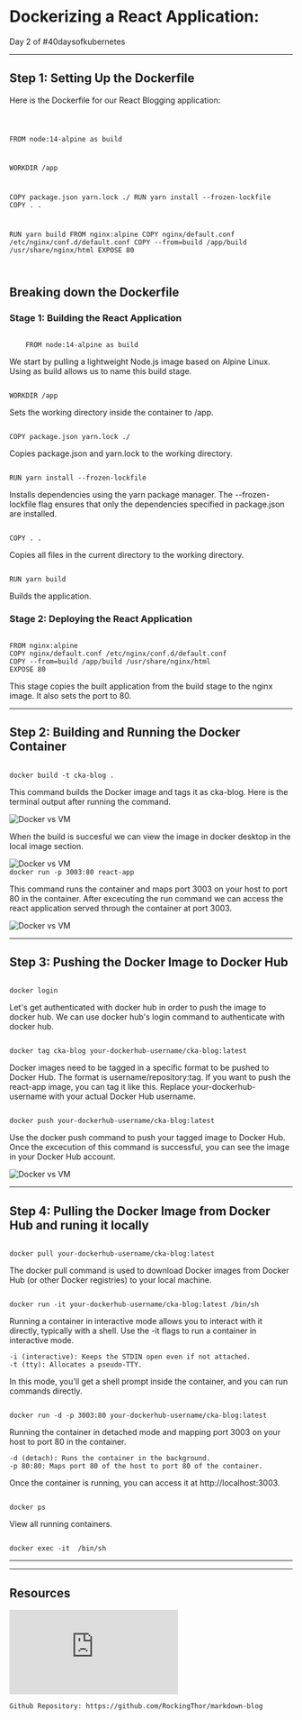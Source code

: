 # Dockerizing a React Application:

Day 2 of #40daysofkubernetes

---

## Step 1: Setting Up the Dockerfile

Here is the Dockerfile for our React Blogging application:

<Code language="dockerfile">

FROM node:14-alpine as build

WORKDIR /app

COPY package.json yarn.lock ./
RUN yarn install --frozen-lockfile
COPY . .

RUN yarn build
FROM nginx:alpine
COPY nginx/default.conf /etc/nginx/conf.d/default.conf
COPY --from=build /app/build /usr/share/nginx/html
EXPOSE 80

</Code>

## Breaking down the Dockerfile

### Stage 1: Building the React Application

<Code language="dockerfile">
    FROM node:14-alpine as build
</Code>

We start by pulling a lightweight Node.js image based on Alpine Linux. Using as build allows us to name this build stage.

<Code language="dockerfile">
WORKDIR /app
</Code>

Sets the working directory inside the container to /app.

<Code language="dockerfile">
COPY package.json yarn.lock ./
</Code>

Copies package.json and yarn.lock to the working directory.

<Code language="dockerfile">
RUN yarn install --frozen-lockfile
</Code>

Installs dependencies using the yarn package manager. The --frozen-lockfile flag ensures that only the dependencies specified in package.json are installed.

<Code language="dockerfile">
COPY . .
</Code>

Copies all files in the current directory to the working directory.

<Code language="dockerfile">
RUN yarn build
</Code>

Builds the application.

### Stage 2: Deploying the React Application

<Code language="dockerfile">
FROM nginx:alpine
COPY nginx/default.conf /etc/nginx/conf.d/default.conf
COPY --from=build /app/build /usr/share/nginx/html
EXPOSE 80
</Code>

This stage copies the built application from the build stage to the nginx image. It also sets the port to 80.

---

## Step 2: Building and Running the Docker Container

<Code language="dockerfile">
docker build -t cka-blog .
</Code>

This command builds the Docker image and tags it as cka-blog. Here is the terminal output after running the command.

<img src="https://d2lff49aaqvgse.cloudfront.net/cka-images/day2/docker-buil-terminal.png" alt="Docker vs VM" style="max-width:100%; height:auto;">

When the build is succesful we can view the image in docker desktop in the local image section.

<img src="https://d2lff49aaqvgse.cloudfront.net/cka-images/day2/docker-desktop-image.png" alt="Docker vs VM" style="max-width:100%; height:auto;">

<Code language="dockerfile">
docker run -p 3003:80 react-app
</Code>

This command runs the container and maps port 3003 on your host to port 80 in the container. After excecuting the run command we can access the react application served through the container at port 3003.

<img src="https://d2lff49aaqvgse.cloudfront.net/cka-images/day2/Screenshot 2024-06-21 at 7.56.53 PM.png" alt="Docker vs VM" style="max-width:100%; height:auto;">

---

## Step 3: Pushing the Docker Image to Docker Hub

<Code language="dockerfile">
docker login
</Code>

Let's get authenticated with docker hub in order to push the image to docker hub. We can use docker hub's login command to authenticate with docker hub.

<Code language="dockerfile">
docker tag cka-blog your-dockerhub-username/cka-blog:latest
</Code>

Docker images need to be tagged in a specific format to be pushed to Docker Hub. The format is username/repository:tag. If you want to push the react-app image, you can tag it like this. Replace your-dockerhub-username with your actual Docker Hub username.

<Code language="dockerfile">
docker push your-dockerhub-username/cka-blog:latest
</Code>

Use the docker push command to push your tagged image to Docker Hub. Once the excecution of this command is successful, you can see the image in your Docker Hub account.

<img src="https://d2lff49aaqvgse.cloudfront.net/cka-images/day2/docker-hub-image.png" alt="Docker vs VM" style="max-width:100%; height:auto;">

---

## Step 4: Pulling the Docker Image from Docker Hub and runing it locally

<Code language="dockerfile">
docker pull your-dockerhub-username/cka-blog:latest
</Code>

The docker pull command is used to download Docker images from Docker Hub (or other Docker registries) to your local machine.

<Code language="dockerfile">
docker run -it your-dockerhub-username/cka-blog:latest /bin/sh
</Code>

Running a container in interactive mode allows you to interact with it directly, typically with a shell. Use the -it flags to run a container in interactive mode.

    -i (interactive): Keeps the STDIN open even if not attached.
    -t (tty): Allocates a pseudo-TTY.

In this mode, you'll get a shell prompt inside the container, and you can run commands directly.

<Code language="dockerfile">
docker run -d -p 3003:80 your-dockerhub-username/cka-blog:latest
</Code>

Running the container in detached mode and mapping port 3003 on your host to port 80 in the container.

    -d (detach): Runs the container in the background.
    -p 80:80: Maps port 80 of the host to port 80 of the container.

Once the container is running, you can access it at http://localhost:3003.

<Code language="dockerfile">
docker ps
</Code>

View all running containers.

<Code language="dockerfile">
docker exec -it <container_id_or_name> /bin/sh
</Code>

---

---

## Resources

<iframe style="max-width:100%; height:auto;" src="https://www.youtube.com/embed/nfRsPiRGx74" title="Day 2/40 - How To Dockerize a Project - CKA Full Course 2024" frameborder="0" allow="accelerometer; autoplay; clipboard-write; encrypted-media; gyroscope; picture-in-picture; web-share" referrerpolicy="strict-origin-when-cross-origin" allowfullscreen></iframe>

    Github Repository: https://github.com/RockingThor/markdown-blog
